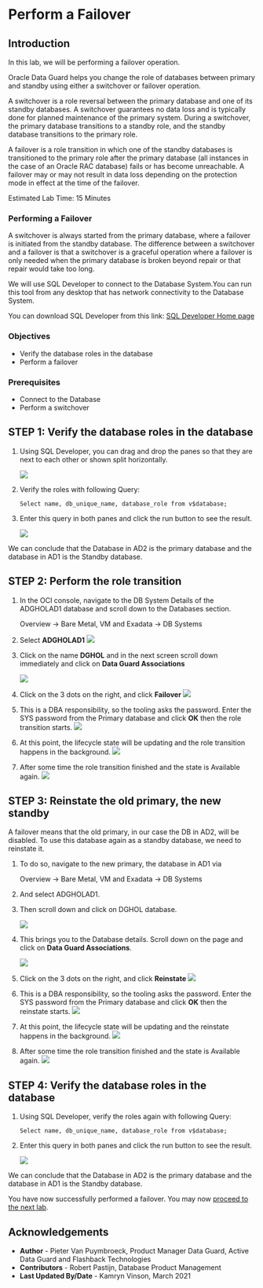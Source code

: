# Perform a Failover

## Introduction
In this lab, we will be performing a failover operation.

Oracle Data Guard helps you change the role of databases between primary and standby using either a switchover or failover operation.

A switchover is a role reversal between the primary database and one of its standby databases. A switchover guarantees no data loss and is typically done for planned maintenance of the primary system. During a switchover, the primary database transitions to a standby role, and the standby database transitions to the primary role.

A failover is a role transition in which one of the standby databases is transitioned to the primary role after the primary database (all instances in the case of an Oracle RAC database) fails or has become unreachable. A failover may or may not result in data loss depending on the protection mode in effect at the time of the failover.

Estimated Lab Time: 15 Minutes

### Performing a Failover

A switchover is always started from the primary database, where a failover is initiated from the standby database.
The difference between a switchover and a failover is that a switchover is a graceful operation where a failover is only needed when the primary database is broken beyond repair or that repair would take too long.

We will use SQL Developer to connect to the Database System.You can run this tool from any desktop that has network connectivity to the Database System.

You can download SQL Developer from this link: [SQL Developer Home page](https://www.oracle.com/be/database/technologies/appdev/sqldeveloper-landing.html)


### Objectives
- Verify the database roles in the database
- Perform a failover

### Prerequisites
- Connect to the Database
- Perform a switchover

## **STEP 1**: Verify the database roles in the database

1. Using SQL Developer, you can drag and drop the panes so that they are next to each other or shown split horizontally.

    ![](./images/failover-01.png)

2. Verify the roles with following Query:

    ````
    Select name, db_unique_name, database_role from v$database;
    ````

3. Enter this query in both panes and click the run button to see the result.

    ![](./images/failover-02.png)

We can conclude that the Database in AD2 is the primary database and the database in AD1 is the Standby database.


## **STEP 2**: Perform the role transition

1. In the OCI console, navigate to the DB System Details of the ADGHOLAD1 database and scroll down to the Databases section.

    Overview
    -> Bare Metal, VM and Exadata
    -> DB Systems

2. Select **ADGHOLAD1**
    ![](./images/failover-03.png)

3. Click on the name **DGHOL** and in the next screen scroll down immediately and click on **Data Guard Associations**

    ![](./images/failover-04.png)

4. Click on the 3 dots on the right, and click **Failover**
    ![](./images/failover-05.png)

5. This is a DBA responsibility, so the tooling asks the password. Enter the SYS password from the Primary database and click **OK** then the role transition starts.
    ![](./images/failover-06.png)

6. At this point, the lifecycle state will be updating and the role transition happens in the background.
    ![](./images/failover-07.png)

7. After some time the role transition finished and the state is Available again.
    ![](./images/failover-08.png)

## **STEP 3**: Reinstate the old primary, the new standby

A failover means that the old primary, in our case the DB in AD2, will be disabled. To use this database again as a standby database, we need to reinstate it.

1. To do so, navigate to the new primary, the database in AD1 via

    Overview
    -> Bare Metal, VM and Exadata
    -> DB Systems

2. And select ADGHOLAD1.
3. Then scroll down and click on DGHOL database.

    ![](./images/failover-09.png)

4. This brings you to the Database details. Scroll down on the page and click on **Data Guard Associations**.

    ![](./images/failover-10.png)

5. Click on the 3 dots on the right, and click **Reinstate**
    ![](./images/failover-11.png)

6. This is a DBA responsibility, so the tooling asks the password. Enter the SYS password from the Primary database and click **OK** then the reinstate starts.
    ![](./images/failover-12.png)

7. At this point, the lifecycle state will be updating and the reinstate happens in the background.
    ![](./images/failover-13.png)

8. After some time the role transition finished and the state is Available again.
    ![](./images/failover-14.png)


## **STEP 4**: Verify the database roles in the database

1. Using SQL Developer, verify the roles again with following Query:

    ````
    Select name, db_unique_name, database_role from v$database;
    ````

2. Enter this query in both panes and click the run button to see the result.

    ![](./images/failover-15.png)

We can conclude that the Database in AD2 is the primary database and the database in AD1 is the Standby database.

You have now successfully performed a failover. You may now [proceed to the next lab](#next).


## Acknowledgements

- **Author** - Pieter Van Puymbroeck, Product Manager Data Guard, Active Data Guard and Flashback Technologies
- **Contributors** - Robert Pastijn, Database Product Management
- **Last Updated By/Date** -  Kamryn Vinson, March 2021
